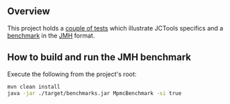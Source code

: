 ## Overview

This project holds a [couple of tests](./src/test/java/com/baeldung/jctools/JCToolsUnitTest.java) which illustrate JCTools specifics and a [benchmark](./src/main/java/com/baeldung/jctools/MpmcBenchmark.java) in the [JMH](http://openjdk.java.net/projects/code-tools/jmh/) format.  

## How to build and run the JMH benchmark

Execute the following from the project's root:  
```bash
mvn clean install
java -jar ./target/benchmarks.jar MpmcBenchmark -si true
```